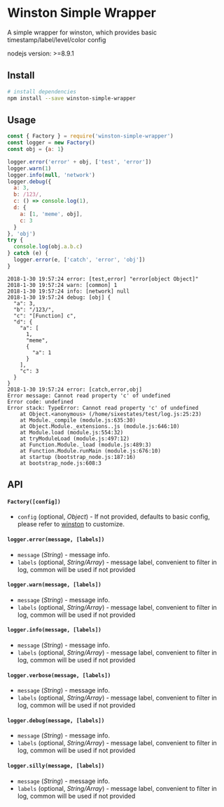 # Winston Simple Wrapper

A simple wrapper for winston, which provides basic timestamp/label/level/color config

nodejs version: >=8.9.1

## Install

``` bash
# install dependencies
npm install --save winston-simple-wrapper
```

## Usage

``` javascript
const { Factory } = require('winston-simple-wrapper')
const logger = new Factory()
const obj = {a: 1}

logger.error('error' + obj, ['test', 'error'])
logger.warn(1)
logger.info(null, 'network')
logger.debug({
  a: 3,
  b: /123/,
  c: () => console.log(1),
  d: {
    a: [1, 'meme', obj],
    c: 3
  }
}, 'obj')
try {
  console.log(obj.a.b.c)
} catch (e) {
  logger.error(e, ['catch', 'error', 'obj'])
}
```

```
2018-1-30 19:57:24 error: [test,error] "error[object Object]"
2018-1-30 19:57:24 warn: [common] 1
2018-1-30 19:57:24 info: [network] null
2018-1-30 19:57:24 debug: [obj] {
  "a": 3,
  "b": "/123/",
  "c": "[Function] c",
  "d": {
    "a": [
      1,
      "meme",
      {
        "a": 1
      }
    ],
    "c": 3
  }
}
2018-1-30 19:57:24 error: [catch,error,obj]
Error message: Cannot read property 'c' of undefined
Error code: undefined
Error stack: TypeError: Cannot read property 'c' of undefined
    at Object.<anonymous> (/home/sixestates/test/log.js:25:23)
    at Module._compile (module.js:635:30)
    at Object.Module._extensions..js (module.js:646:10)
    at Module.load (module.js:554:32)
    at tryModuleLoad (module.js:497:12)
    at Function.Module._load (module.js:489:3)
    at Function.Module.runMain (module.js:676:10)
    at startup (bootstrap_node.js:187:16)
    at bootstrap_node.js:608:3
```

## API

#### `Factory([config])`

- `config` (optional, *Object*) - If not provided, defaults to basic config, please refer to [winston](https://github.com/winstonjs/winston) to customize.

#### `logger.error(message, [labels])`

- `message` (*String*) - message info.
- `labels` (optional, *String/Array*) - message label, convenient to filter in log, common will be used if not provided

#### `logger.warn(message, [labels])`

- `message` (*String*) - message info.
- `labels` (optional, *String/Array*) - message label, convenient to filter in log, common will be used if not provided

#### `logger.info(message, [labels])`

- `message` (*String*) - message info.
- `labels` (optional, *String/Array*) - message label, convenient to filter in log, common will be used if not provided

#### `logger.verbose(message, [labels])`

- `message` (*String*) - message info.
- `labels` (optional, *String/Array*) - message label, convenient to filter in log, common will be used if not provided

#### `logger.debug(message, [labels])`

- `message` (*String*) - message info.
- `labels` (optional, *String/Array*) - message label, convenient to filter in log, common will be used if not provided

#### `logger.silly(message, [labels])`

- `message` (*String*) - message info.
- `labels` (optional, *String/Array*) - message label, convenient to filter in log, common will be used if not provided

